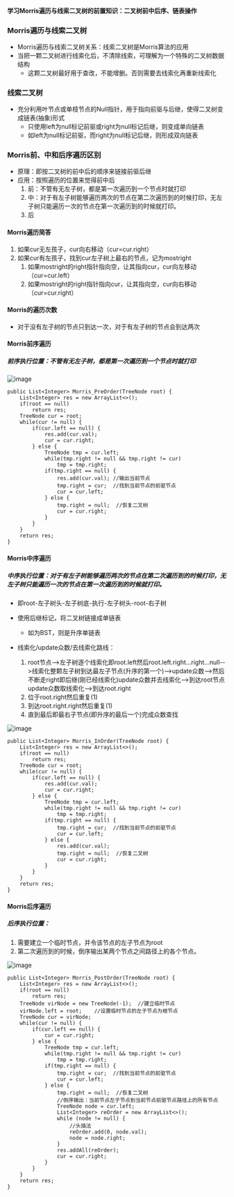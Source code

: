 #### 学习Morris遍历与线索二叉树的前置知识：二叉树前中后序、链表操作

### Morris遍历与线索二叉树
- Morris遍历与线索二叉树关系：线索二叉树是Morris算法的应用
- 当把一颗二叉树进行线索化后，不清除线索，可理解为一个特殊的二叉树数据结构
   - 这颗二叉树最好用于查改，不能增删。否则需要去线索化再重新线索化

### 线索二叉树
- 充分利用叶节点或单枝节点的Null指针，用于指向前驱与后继，使得二叉树变成链表(抽象)形式
   - 只使用left为null标记前驱或right为null标记后继，则变成单向链表
   - 如left为null标记前驱，而right为null标记后继，则形成双向链表

### Morris前、中和后序遍历区别
- 原理：即按二叉树的前中后的顺序来链接前驱后继
- 应用：按照遍历的位置来觉得前中后
   1. 前：不管有无左子树，都是第一次遍历到一个节点时就打印
   2. 中：对于有左子树能够遍历两次的节点在第二次遍历到的时候打印，无左子树只能遍历一次的节点在第一次遍历到的时候就打印。
   3. 后

#### Morris遍历简答
1. 如果cur无左孩子，cur向右移动（cur=cur.right）
2. 如果cur有左孩子，找到cur左子树上最右的节点，记为mostright
   1. 如果mostright的right指针指向空，让其指向cur，cur向左移动（cur=cur.left）
   2. 如果mostright的right指针指向cur，让其指向空，cur向右移动（cur=cur.right）

#### Morris的遍历次数
- 对于没有左子树的节点只到达一次，对于有左子树的节点会到达两次

#### Morris前序遍历
##### 前序执行位置：不管有无左子树，都是第一次遍历到一个节点时就打印
![image](https://note.youdao.com/src/3A60DA54BDE0483CACE19BAA99F61ABF)

```
public List<Integer> Morris_PreOrder(TreeNode root) {
	List<Integer> res = new ArrayList<>();
	if(root == null)
		return res;
	TreeNode cur = root;
	while(cur != null) {
		if(cur.left == null) {
			res.add(cur.val);
			cur = cur.right;
		} else {
			TreeNode tmp = cur.left;
			while(tmp.right != null && tmp.right != cur)
				tmp = tmp.right;
			if(tmp.right == null) {
				res.add(cur.val); //输出当前节点
				tmp.right = cur;  //找到当前节点的前驱节点
				cur = cur.left;
			} else {
				tmp.right = null;  //恢复二叉树
				cur = cur.right;
			}
		}
	}
	return res;
}
```


#### Morris中序遍历
##### 中序执行位置：对于有左子树能够遍历两次的节点在第二次遍历到的时候打印，无左子树只能遍历一次的节点在第一次遍历到的时候就打印。

- 即root-左子树头-左子树底-执行-左子树头-root-右子树

- 使用后继标记，将二叉树链接成单链表
   - 如为BST，则是升序单链表
- 线索化/update众数/去线索化路线：
   1. root节点-->左子树逐个线索化即root.left然后root.left.right...right...null-->线索化整颗左子树到达最左子节点(升序的第一个)-->update众数-->然后不断走right即后继(刚已经线索化)update众数并去线索化-->到达root节点update众数取线索化-->到达root.right
   2. 位于root.right然后重复(1)
   3. 到达root.right.right然后重复(1)
   4. 直到最后即最右子节点(即升序的最后一个)完成众数查找


![image](http://note.youdao.com/yws/res/36588/7567EC6AB7924747863B5D910204E5F1)
```
public List<Integer> Morris_InOrder(TreeNode root) {
	List<Integer> res = new ArrayList<>();
	if(root == null)
		return res;
	TreeNode cur = root;
	while(cur != null) {
		if(cur.left == null) {
			res.add(cur.val);
			cur = cur.right;
		} else {
			TreeNode tmp = cur.left;
			while(tmp.right != null && tmp.right != cur)
				tmp = tmp.right;
			if(tmp.right == null) {
				tmp.right = cur;  //找到当前节点的前驱节点
				cur = cur.left;
			} else {
				res.add(cur.val);
				tmp.right = null;  //恢复二叉树
				cur = cur.right;
			}
		}
	}
	return res;
}
```
#### Morris后序遍历
##### 后序执行位置：
1. 需要建立一个临时节点，并令该节点的左子节点为root
2. 第二次遍历到的时候，倒序输出某两个节点之间路径上的各个节点。

![image](http://note.youdao.com/yws/res/36599/63EC3F9390924F6486C198CD4FB69484)
```
public List<Integer> Morris_PostOrder(TreeNode root) {
	List<Integer> res = new ArrayList<>();
	if(root == null)
		return res;
	TreeNode virNode = new TreeNode(-1);  //建立临时节点
	virNode.left = root;    //设置临时节点的左子节点为根节点
	TreeNode cur = virNode;
	while(cur != null) {
		if(cur.left == null) {
			cur = cur.right;
		} else {
			TreeNode tmp = cur.left;
			while(tmp.right != null && tmp.right != cur)
				tmp = tmp.right;
			if(tmp.right == null) {
				tmp.right = cur;  //找到当前节点的前驱节点
				cur = cur.left;
			} else {
				tmp.right = null;  //恢复二叉树
				//倒序输出：当前节点左子节点到当前节点前驱节点路径上的所有节点
                TreeNode node = cur.left;
                List<Integer> reOrder = new ArrayList<>();
                while (node != null) {
                    //头插法
                    reOrder.add(0, node.val);
                    node = node.right;
                }
                res.addAll(reOrder);
				cur = cur.right;
			}
		}
	}
	return res;
}
```
